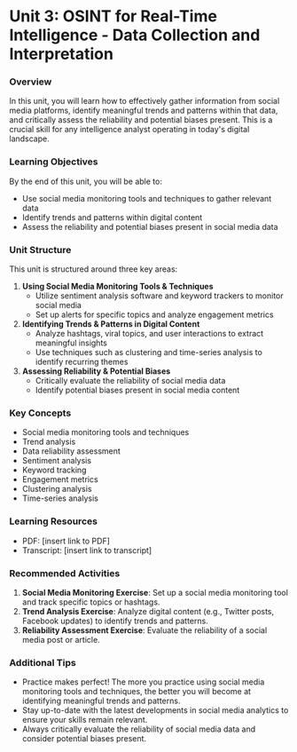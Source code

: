 **Unit 3: OSINT for Real-Time Intelligence - Data Collection and Interpretation**
===============================================================

### Overview

In this unit, you will learn how to effectively gather information from social media platforms, identify meaningful trends and patterns within that data, and critically assess the reliability and potential biases present. This is a crucial skill for any intelligence analyst operating in today's digital landscape.

### Learning Objectives

By the end of this unit, you will be able to:

* Use social media monitoring tools and techniques to gather relevant data
* Identify trends and patterns within digital content
* Assess the reliability and potential biases present in social media data

### Unit Structure

This unit is structured around three key areas:

1. **Using Social Media Monitoring Tools & Techniques**
	+ Utilize sentiment analysis software and keyword trackers to monitor social media
	+ Set up alerts for specific topics and analyze engagement metrics
2. **Identifying Trends & Patterns in Digital Content**
	+ Analyze hashtags, viral topics, and user interactions to extract meaningful insights
	+ Use techniques such as clustering and time-series analysis to identify recurring themes
3. **Assessing Reliability & Potential Biases**
	+ Critically evaluate the reliability of social media data
	+ Identify potential biases present in social media content

### Key Concepts

* Social media monitoring tools and techniques
* Trend analysis
* Data reliability assessment
* Sentiment analysis
* Keyword tracking
* Engagement metrics
* Clustering analysis
* Time-series analysis

### Learning Resources

* PDF: [insert link to PDF]
* Transcript: [insert link to transcript]

### Recommended Activities

1. **Social Media Monitoring Exercise**: Set up a social media monitoring tool and track specific topics or hashtags.
2. **Trend Analysis Exercise**: Analyze digital content (e.g., Twitter posts, Facebook updates) to identify trends and patterns.
3. **Reliability Assessment Exercise**: Evaluate the reliability of a social media post or article.

### Additional Tips

* Practice makes perfect! The more you practice using social media monitoring tools and techniques, the better you will become at identifying meaningful trends and patterns.
* Stay up-to-date with the latest developments in social media analytics to ensure your skills remain relevant.
* Always critically evaluate the reliability of social media data and consider potential biases present.